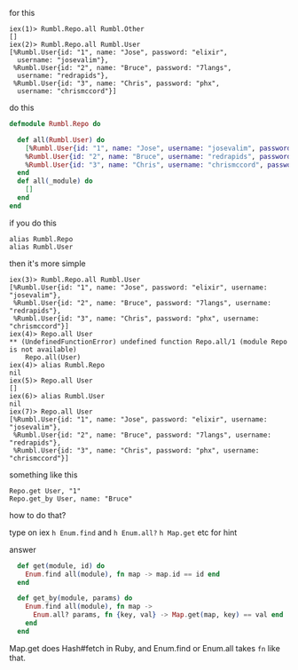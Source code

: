 
for this

```
iex(1)> Rumbl.Repo.all Rumbl.Other
[]
iex(2)> Rumbl.Repo.all Rumbl.User
[%Rumbl.User{id: "1", name: "Jose", password: "elixir",
  username: "josevalim"},
 %Rumbl.User{id: "2", name: "Bruce", password: "7langs",
  username: "redrapids"},
 %Rumbl.User{id: "3", name: "Chris", password: "phx",
  username: "chrismccord"}]
```

do this

```ex
defmodule Rumbl.Repo do

  def all(Rumbl.User) do
    [%Rumbl.User{id: "1", name: "Jose", username: "josevalim", password: "elixir"},
    %Rumbl.User{id: "2", name: "Bruce", username: "redrapids", password: "7langs"},
    %Rumbl.User{id: "3", name: "Chris", username: "chrismccord", password: "phx"}]
  end
  def all(_module) do
    []
  end
end
```

if you do this

```
alias Rumbl.Repo
alias Rumbl.User
```

then it's more simple

```
iex(3)> Rumbl.Repo.all Rumbl.User
[%Rumbl.User{id: "1", name: "Jose", password: "elixir", username: "josevalim"},
 %Rumbl.User{id: "2", name: "Bruce", password: "7langs", username: "redrapids"},
 %Rumbl.User{id: "3", name: "Chris", password: "phx", username: "chrismccord"}]
iex(4)> Repo.all User
** (UndefinedFunctionError) undefined function Repo.all/1 (module Repo is not available)
    Repo.all(User)
iex(4)> alias Rumbl.Repo
nil
iex(5)> Repo.all User
[]
iex(6)> alias Rumbl.User
nil
iex(7)> Repo.all User
[%Rumbl.User{id: "1", name: "Jose", password: "elixir", username: "josevalim"},
 %Rumbl.User{id: "2", name: "Bruce", password: "7langs", username: "redrapids"},
 %Rumbl.User{id: "3", name: "Chris", password: "phx", username: "chrismccord"}]
```

something like this

```
Repo.get User, "1"
Repo.get_by User, name: "Bruce"
```

how to do that?

type on iex `h Enum.find` and `h Enum.all?` `h Map.get` etc for hint

answer

```ex
  def get(module, id) do
    Enum.find all(module), fn map -> map.id == id end
  end

  def get_by(module, params) do
    Enum.find all(module), fn map ->
      Enum.all? params, fn {key, val} -> Map.get(map, key) == val end
    end
  end
```

Map.get does Hash#fetch in Ruby, and Enum.find or Enum.all takes `fn` like that.
